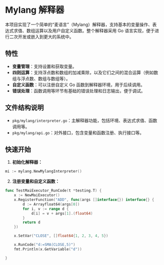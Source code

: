 # Mylang 解释器

本项目实现了一个简单的“麦语言”（Mylang）解释器，支持基本的变量操作、表达式求值、数组运算以及用户自定义函数。整个解释器采用 Go 语言实现，便于进行二次开发或嵌入到更大的系统中。

## 特性

- **变量管理**：支持设置和获取变量。
- **四则运算**：支持浮点数和数组的加减乘除，以及它们之间的混合运算（例如数组与浮点数、数组与数组等）。
- **自定义函数**：可以注册自定义 Go 函数到解释器环境，用于后续调用。
- **错误处理**：函数调用等环节有基础的错误处理和日志输出，便于调试。

## 文件结构说明

- `pkg/mylang/interpreter.go`：主解释器功能，包括环境、表达式求值、函数调用等。
- `pkg/mylang/api.go`：对外接口，包含变量和函数注册、执行接口等。

## 快速开始

1. **初始化解释器：**

```go
mi := mylang.NewMylangInterpreter()
```

2. **注册变量和自定义函数：**

```go
func TestMaiExecutor_RunCode(t *testing.T) {
	x := NewMaiExecutor()
	x.RegisterFunction("ADD", func(args []interface{}) interface{} {
		d := Arrayfloat64(args[0])
		for i, v := range d {
			d[i] = v + args[1].(float64)
		}
		return d
	})

	x.SetVar("CLOSE", []float64{1, 2, 3, 4, 5})

	x.RunCode("d:=SMA(CLOSE,5)")
	fmt.Println(x.GetVariable("d"))

}

```


